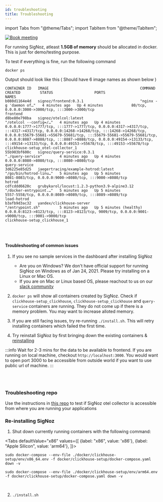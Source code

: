 ```yaml
---
id: troubleshooting
title: Troubleshooting
---
```


import Tabs from "@theme/Tabs";
import TabItem from "@theme/TabItem";

<p align="center">

[![Book meeting](/img/docs/ZoomCTA1.png)](https://calendly.com/pranay-signoz/instrumentation-office-hrs)

</p>

For running SigNoz, atleast **1.5GB of memory** should be allocated in docker. This is just for demo/testing purpose.

To test if everything is fine, run the following command

```
docker ps
```

Output should look like this ( Should have 6 image names as shown below )

```
CONTAINER ID   IMAGE                                          COMMAND                  CREATED         STATUS                   PORTS                                                                                                                                                                                                                                                                                                                                                 NAMES
b080d1164e4d   signoz/frontend:0.3.1                          "nginx -g 'daemon of…"   4 minutes ago   Up 4 minutes             80/tcp, 0.0.0.0:3000->3000/tcp, :::3000->3000/tcp                                                                                                                                                                                                                                                                                                     frontend
d8be80e798ba   signoz/otelcol:latest                          "/otelcol --config=/…"   4 minutes ago   Up 4 minutes             0.0.0.0:1777->1777/tcp, :::1777->1777/tcp, 0.0.0.0:4317->4317/tcp, :::4317->4317/tcp, 0.0.0.0:14268->14268/tcp, :::14268->14268/tcp, 0.0.0.0:55679-55681->55679-55681/tcp, :::55679-55681->55679-55681/tcp, 0.0.0.0:8887->8888/tcp, :::8887->8888/tcp, 0.0.0.0:49154->13133/tcp, :::49154->13133/tcp, 0.0.0.0:49153->55678/tcp, :::49153->55678/tcp   clickhouse-setup_otel-collector_1
55b903bf600c   signoz/query-service:0.3.1                     "./query-service"        4 minutes ago   Up 4 minutes             0.0.0.0:8080->8080/tcp, :::8080->8080/tcp                                                                                                                                                                                                                                                                                                             query-service
3d6225e85d25   jaegertracing/example-hotrod:latest            "/go/bin/hotrod-linu…"   5 minutes ago   Up 5 minutes             8081-8083/tcp, 0.0.0.0:9000->8080/tcp, :::9000->8080/tcp                                                                                                                                                                                                                                                                                              hotrod
cdfcddd6620c   grubykarol/locust:1.2.3-python3.9-alpine3.12   "/docker-entrypoint.…"   5 minutes ago   Up 5 minutes             5557-5558/tcp, 0.0.0.0:8089->8089/tcp, :::8089->8089/tcp                                                                                                                                                                                                                                                                                              load-hotrod
b3afb9d3ac32   yandex/clickhouse-server                       "/entrypoint.sh"         5 minutes ago   Up 5 minutes (healthy)   0.0.0.0:8123->8123/tcp, :::8123->8123/tcp, 9009/tcp, 0.0.0.0:9001->9000/tcp, :::9001->9000/tcp                                                                                                                                                                                                                                                        clickhouse-setup_clickhouse_1
```
<br></br>

#### Troubleshooting of common issues 

1. If you see no sample services in the dashboard after installing SigNoz
   - Are you on Windows? We don't have official support for running SigNoz on Windows as of Jan 24, 2021. Please try installing on a Linux or Mac OS.
   - If you are on Mac or Linux based OS, please reachout to us on our [slack community](https://signoz.io/slack) 

2. `docker ps` will show all containers created by SigNoz. Check if `clickhouse-setup_clickhouse`, `clickhouse-setup_clickhouse` and `query-service` containers are running. They do not come up if there is a memory problem. You may want to increase alloted memory.
3. If you are still facing issues, try re-running `./install.sh`. This will retry installing containers which failed the first time.
4. Try reinstall SigNoz by first bringing down the existing containers & [reinstalling](#re-installing-signoz)

:::info
Wait for 2-3 mins for the data to be available to frontend. If you are running on local machine, checkout `http://localhost:3000`.
You would want to open port 3000 to be accessible from outside world if you want to use public url of machine.
:::

<br></br>

### Troubleshooting repo

Use the instructions in [this repo](https://github.com/SigNoz/troubleshoot) to test if SigNoz otel collector is accessible from where you are running your applications


### Re-installing SigNoz

1. Shut down currently running containers with the following command:

<Tabs
  defaultValue="x86"
  values={[
    {label: "x86", value: 'x86'},
    {label: "Apple Silicon", value: 'arm64'},
  ]}>
  <TabItem value="x86">

    sudo docker-compose --env-file ./docker/clickhouse-setup/env/x86_64.env -f docker/clickhouse-setup/docker-compose.yaml down -v

  </TabItem>

  <TabItem value="arm64">
    
    sudo docker-compose --env-file ./docker/clickhouse-setup/env/arm64.env -f docker/clickhouse-setup/docker-compose.yaml down -v

  </TabItem>

</Tabs>

<p>&nbsp;</p>


2. `./install.sh`

<p>&nbsp;</p>




